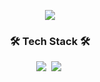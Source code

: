 <p align="center">
<img src="https://capsule-render.vercel.app/api?type=slice&color=9a9fa1&height=200&section=header&text=Hyejee%20Kim&fontColor=38f290&fontSize=80" />
</p>

<h3 align="center">🛠 Tech Stack 🛠</h3>
<p align="center">
  <img src="https://img.shields.io/badge/Swift-FA7343?style=flat-square&logo=swift&logoColor=white"/></a>&nbsp 
  <img src="https://img.shields.io/badge/C++-00599C?style=flat-square&logo=C%2B%2B&logoColor=white"/></a>&nbsp 
</p>


